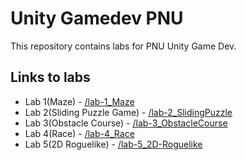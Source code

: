 # Unity Gamedev PNU
This repository contains labs for PNU Unity Game Dev.

## Links to labs

- Lab 1(Maze) - [/lab-1_Maze](/lab-1_Maze)
- Lab 2(Sliding Puzzle Game) - [/lab-2_SlidingPuzzle](/lab-2_SlidingPuzzle)
- Lab 3(Obstacle Course) - [/lab-3_ObstacleCourse](lab-3_ObstacleCourse)
- Lab 4(Race) - [/lab-4_Race](lab-4_Race)
- Lab 5(2D Roguelike) - [/lab-5_2D-Roguelike](lab-5_2D-Roguelike)
